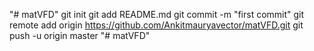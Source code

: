 "# matVFD"  git init git add README.md git commit -m "first commit" git remote add origin https://github.com/Ankitmauryavector/matVFD.git git push -u origin master 
"# matVFD" 
